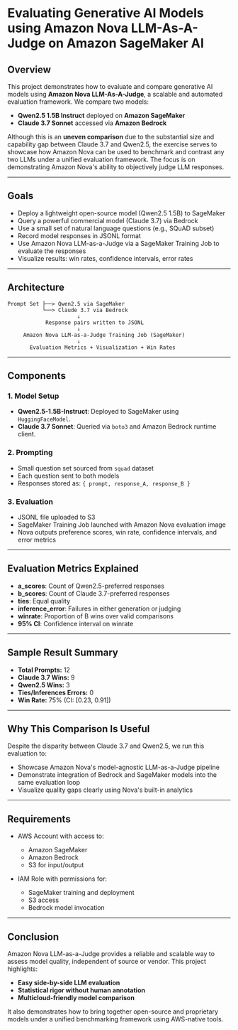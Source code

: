 # Evaluating Generative AI Models using Amazon Nova LLM-As-A-Judge on Amazon SageMaker AI

## Overview

This project demonstrates how to evaluate and compare generative AI models using **Amazon Nova LLM-As-A-Judge**, a scalable and automated evaluation framework. We compare two models:

* **Qwen2.5 1.5B Instruct** deployed on **Amazon SageMaker**
* **Claude 3.7 Sonnet** accessed via **Amazon Bedrock**

Although this is an **uneven comparison** due to the substantial size and capability gap between Claude 3.7 and Qwen2.5, the exercise serves to showcase how Amazon Nova can be used to benchmark and contrast any two LLMs under a unified evaluation framework. The focus is on demonstrating Amazon Nova's ability to objectively judge LLM responses.

---

## Goals

* Deploy a lightweight open-source model (Qwen2.5 1.5B) to SageMaker
* Query a powerful commercial model (Claude 3.7) via Bedrock
* Use a small set of natural language questions (e.g., SQuAD subset)
* Record model responses in JSONL format
* Use Amazon Nova LLM-as-a-Judge via a SageMaker Training Job to evaluate the responses
* Visualize results: win rates, confidence intervals, error rates

---

## Architecture

```
Prompt Set ├──> Qwen2.5 via SageMaker
           └──> Claude 3.7 via Bedrock
                      ↓
            Response pairs written to JSONL
                      ↓
     Amazon Nova LLM-as-a-Judge Training Job (SageMaker)
                      ↓
       Evaluation Metrics + Visualization + Win Rates
```

---

## Components

### 1. Model Setup

* **Qwen2.5-1.5B-Instruct**: Deployed to SageMaker using `HuggingFaceModel`.
* **Claude 3.7 Sonnet**: Queried via `boto3` and Amazon Bedrock runtime client.

### 2. Prompting

* Small question set sourced from `squad` dataset
* Each question sent to both models
* Responses stored as: `{ prompt, response_A, response_B }`

### 3. Evaluation

* JSONL file uploaded to S3
* SageMaker Training Job launched with Amazon Nova evaluation image
* Nova outputs preference scores, win rate, confidence intervals, and error metrics

---

## Evaluation Metrics Explained

* **a\_scores**: Count of Qwen2.5-preferred responses
* **b\_scores**: Count of Claude 3.7-preferred responses
* **ties**: Equal quality
* **inference\_error**: Failures in either generation or judging
* **winrate**: Proportion of B wins over valid comparisons
* **95% CI**: Confidence interval on winrate

---

## Sample Result Summary

* **Total Prompts:** 12
* **Claude 3.7 Wins:** 9
* **Qwen2.5 Wins:** 3
* **Ties/Inferences Errors:** 0
* **Win Rate:** 75% (CI: \[0.23, 0.91])

---

## Why This Comparison Is Useful

Despite the disparity between Claude 3.7 and Qwen2.5, we run this evaluation to:

* Showcase Amazon Nova's model-agnostic LLM-as-a-Judge pipeline
* Demonstrate integration of Bedrock and SageMaker models into the same evaluation loop
* Visualize quality gaps clearly using Nova's built-in analytics

---

## Requirements

* AWS Account with access to:

  * Amazon SageMaker
  * Amazon Bedrock
  * S3 for input/output
* IAM Role with permissions for:

  * SageMaker training and deployment
  * S3 access
  * Bedrock model invocation

---

## Conclusion

Amazon Nova LLM-as-a-Judge provides a reliable and scalable way to assess model quality, independent of source or vendor. This project highlights:

* **Easy side-by-side LLM evaluation**
* **Statistical rigor without human annotation**
* **Multicloud-friendly model comparison**

It also demonstrates how to bring together open-source and proprietary models under a unified benchmarking framework using AWS-native tools.
